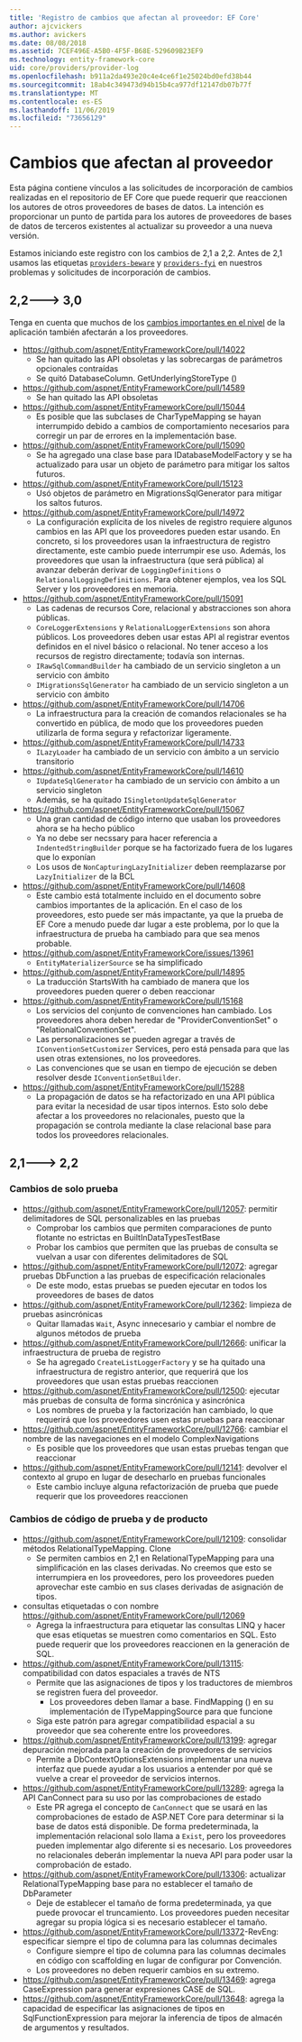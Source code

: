 ```yaml
---
title: 'Registro de cambios que afectan al proveedor: EF Core'
author: ajcvickers
ms.author: avickers
ms.date: 08/08/2018
ms.assetid: 7CEF496E-A5B0-4F5F-B68E-529609B23EF9
ms.technology: entity-framework-core
uid: core/providers/provider-log
ms.openlocfilehash: b911a2da493e20c4e4ce6f1e25024bd0efd38b44
ms.sourcegitcommit: 18ab4c349473d94b15b4ca977df12147db07b77f
ms.translationtype: MT
ms.contentlocale: es-ES
ms.lasthandoff: 11/06/2019
ms.locfileid: "73656129"
---
```

# <a name="provider-impacting-changes"></a>Cambios que afectan al proveedor

Esta página contiene vínculos a las solicitudes de incorporación de cambios realizadas en el repositorio de EF Core que puede requerir que reaccionen los autores de otros proveedores de bases de datos. La intención es proporcionar un punto de partida para los autores de proveedores de bases de datos de terceros existentes al actualizar su proveedor a una nueva versión.

Estamos iniciando este registro con los cambios de 2,1 a 2,2. Antes de 2,1 usamos las etiquetas [`providers-beware`](https://github.com/aspnet/EntityFrameworkCore/labels/providers-beware) y [`providers-fyi`](https://github.com/aspnet/EntityFrameworkCore/labels/providers-fyi) en nuestros problemas y solicitudes de incorporación de cambios.

## <a name="22-----30"></a>2,2---> 3,0

Tenga en cuenta que muchos de los [cambios importantes en el nivel](../what-is-new/ef-core-3.0/breaking-changes.md) de la aplicación también afectarán a los proveedores.

* <https://github.com/aspnet/EntityFrameworkCore/pull/14022>
  * Se han quitado las API obsoletas y las sobrecargas de parámetros opcionales contraídas
  * Se quitó DatabaseColumn. GetUnderlyingStoreType ()
* <https://github.com/aspnet/EntityFrameworkCore/pull/14589>
  * Se han quitado las API obsoletas
* <https://github.com/aspnet/EntityFrameworkCore/pull/15044>
  * Es posible que las subclases de CharTypeMapping se hayan interrumpido debido a cambios de comportamiento necesarios para corregir un par de errores en la implementación base.
* <https://github.com/aspnet/EntityFrameworkCore/pull/15090>
  * Se ha agregado una clase base para IDatabaseModelFactory y se ha actualizado para usar un objeto de parámetro para mitigar los saltos futuros.
* <https://github.com/aspnet/EntityFrameworkCore/pull/15123>
  * Usó objetos de parámetro en MigrationsSqlGenerator para mitigar los saltos futuros.
* <https://github.com/aspnet/EntityFrameworkCore/pull/14972>
  * La configuración explícita de los niveles de registro requiere algunos cambios en las API que los proveedores pueden estar usando. En concreto, si los proveedores usan la infraestructura de registro directamente, este cambio puede interrumpir ese uso. Además, los proveedores que usan la infraestructura (que será pública) al avanzar deberán derivar de `LoggingDefinitions` o `RelationalLoggingDefinitions`. Para obtener ejemplos, vea los SQL Server y los proveedores en memoria.
* <https://github.com/aspnet/EntityFrameworkCore/pull/15091>
  * Las cadenas de recursos Core, relacional y abstracciones son ahora públicas.
  * `CoreLoggerExtensions` y `RelationalLoggerExtensions` son ahora públicos. Los proveedores deben usar estas API al registrar eventos definidos en el nivel básico o relacional. No tener acceso a los recursos de registro directamente; todavía son internas.
  * `IRawSqlCommandBuilder` ha cambiado de un servicio singleton a un servicio con ámbito
  * `IMigrationsSqlGenerator` ha cambiado de un servicio singleton a un servicio con ámbito
* <https://github.com/aspnet/EntityFrameworkCore/pull/14706>
  * La infraestructura para la creación de comandos relacionales se ha convertido en pública, de modo que los proveedores pueden utilizarla de forma segura y refactorizar ligeramente.
* <https://github.com/aspnet/EntityFrameworkCore/pull/14733>
  * `ILazyLoader` ha cambiado de un servicio con ámbito a un servicio transitorio
* <https://github.com/aspnet/EntityFrameworkCore/pull/14610>
  * `IUpdateSqlGenerator` ha cambiado de un servicio con ámbito a un servicio singleton
  * Además, se ha quitado `ISingletonUpdateSqlGenerator`
* <https://github.com/aspnet/EntityFrameworkCore/pull/15067>
  * Una gran cantidad de código interno que usaban los proveedores ahora se ha hecho público
  * Ya no debe ser necssary para hacer referencia a `IndentedStringBuilder` porque se ha factorizado fuera de los lugares que lo exponían
  * Los usos de `NonCapturingLazyInitializer` deben reemplazarse por `LazyInitializer` de la BCL
* <https://github.com/aspnet/EntityFrameworkCore/pull/14608>
  * Este cambio está totalmente incluido en el documento sobre cambios importantes de la aplicación. En el caso de los proveedores, esto puede ser más impactante, ya que la prueba de EF Core a menudo puede dar lugar a este problema, por lo que la infraestructura de prueba ha cambiado para que sea menos probable.
* <https://github.com/aspnet/EntityFrameworkCore/issues/13961>
  * `EntityMaterializerSource` se ha simplificado
* <https://github.com/aspnet/EntityFrameworkCore/pull/14895>
  * La traducción StartsWith ha cambiado de manera que los proveedores pueden querer o deben reaccionar
* <https://github.com/aspnet/EntityFrameworkCore/pull/15168>
  * Los servicios del conjunto de convenciones han cambiado. Los proveedores ahora deben heredar de "ProviderConventionSet" o "RelationalConventionSet".
  * Las personalizaciones se pueden agregar a través de `IConventionSetCustomizer` Services, pero está pensada para que las usen otras extensiones, no los proveedores.
  * Las convenciones que se usan en tiempo de ejecución se deben resolver desde `IConventionSetBuilder`.
* <https://github.com/aspnet/EntityFrameworkCore/pull/15288>
  * La propagación de datos se ha refactorizado en una API pública para evitar la necesidad de usar tipos internos. Esto solo debe afectar a los proveedores no relacionales, puesto que la propagación se controla mediante la clase relacional base para todos los proveedores relacionales.

## <a name="21-----22"></a>2,1---> 2,2

### <a name="test-only-changes"></a>Cambios de solo prueba

* <https://github.com/aspnet/EntityFrameworkCore/pull/12057>: permitir delimitadores de SQL personalizables en las pruebas
  * Comprobar los cambios que permiten comparaciones de punto flotante no estrictas en BuiltInDataTypesTestBase
  * Probar los cambios que permiten que las pruebas de consulta se vuelvan a usar con diferentes delimitadores de SQL
* <https://github.com/aspnet/EntityFrameworkCore/pull/12072>: agregar pruebas DbFunction a las pruebas de especificación relacionales
  * De este modo, estas pruebas se pueden ejecutar en todos los proveedores de bases de datos
* <https://github.com/aspnet/EntityFrameworkCore/pull/12362>: limpieza de pruebas asincrónicas
  * Quitar llamadas `Wait`, Async innecesario y cambiar el nombre de algunos métodos de prueba
* <https://github.com/aspnet/EntityFrameworkCore/pull/12666>: unificar la infraestructura de prueba de registro
  * Se ha agregado `CreateListLoggerFactory` y se ha quitado una infraestructura de registro anterior, que requerirá que los proveedores que usan estas pruebas reaccionen
* <https://github.com/aspnet/EntityFrameworkCore/pull/12500>: ejecutar más pruebas de consulta de forma sincrónica y asincrónica
  * Los nombres de prueba y la factorización han cambiado, lo que requerirá que los proveedores usen estas pruebas para reaccionar
* <https://github.com/aspnet/EntityFrameworkCore/pull/12766>: cambiar el nombre de las navegaciones en el modelo ComplexNavigations
  * Es posible que los proveedores que usan estas pruebas tengan que reaccionar
* <https://github.com/aspnet/EntityFrameworkCore/pull/12141>: devolver el contexto al grupo en lugar de desecharlo en pruebas funcionales
  * Este cambio incluye alguna refactorización de prueba que puede requerir que los proveedores reaccionen

### <a name="test-and-product-code-changes"></a>Cambios de código de prueba y de producto

* <https://github.com/aspnet/EntityFrameworkCore/pull/12109>: consolidar métodos RelationalTypeMapping. Clone
  * Se permiten cambios en 2,1 en RelationalTypeMapping para una simplificación en las clases derivadas. No creemos que esto se interrumpiera en los proveedores, pero los proveedores pueden aprovechar este cambio en sus clases derivadas de asignación de tipos.
* consultas etiquetadas o con nombre <https://github.com/aspnet/EntityFrameworkCore/pull/12069>
  * Agrega la infraestructura para etiquetar las consultas LINQ y hacer que esas etiquetas se muestren como comentarios en SQL. Esto puede requerir que los proveedores reaccionen en la generación de SQL.
* <https://github.com/aspnet/EntityFrameworkCore/pull/13115>: compatibilidad con datos espaciales a través de NTS
  * Permite que las asignaciones de tipos y los traductores de miembros se registren fuera del proveedor.
    * Los proveedores deben llamar a base. FindMapping () en su implementación de ITypeMappingSource para que funcione
  * Siga este patrón para agregar compatibilidad espacial a su proveedor que sea coherente entre los proveedores.
* <https://github.com/aspnet/EntityFrameworkCore/pull/13199>: agregar depuración mejorada para la creación de proveedores de servicios
  * Permite a DbContextOptionsExtensions implementar una nueva interfaz que puede ayudar a los usuarios a entender por qué se vuelve a crear el proveedor de servicios internos.
* <https://github.com/aspnet/EntityFrameworkCore/pull/13289>: agrega la API CanConnect para su uso por las comprobaciones de estado
  * Este PR agrega el concepto de `CanConnect` que se usará en las comprobaciones de estado de ASP.NET Core para determinar si la base de datos está disponible. De forma predeterminada, la implementación relacional solo llama a `Exist`, pero los proveedores pueden implementar algo diferente si es necesario. Los proveedores no relacionales deberán implementar la nueva API para poder usar la comprobación de estado.
* <https://github.com/aspnet/EntityFrameworkCore/pull/13306>: actualizar RelationalTypeMapping base para no establecer el tamaño de DbParameter
  * Deje de establecer el tamaño de forma predeterminada, ya que puede provocar el truncamiento. Los proveedores pueden necesitar agregar su propia lógica si es necesario establecer el tamaño.
* <https://github.com/aspnet/EntityFrameworkCore/pull/13372>-RevEng: especificar siempre el tipo de columna para las columnas decimales
  * Configure siempre el tipo de columna para las columnas decimales en código con scaffolding en lugar de configurar por Convención.
  * Los proveedores no deben requerir cambios en su extremo.
* <https://github.com/aspnet/EntityFrameworkCore/pull/13469>: agrega CaseExpression para generar expresiones CASE de SQL.
* <https://github.com/aspnet/EntityFrameworkCore/pull/13648>: agrega la capacidad de especificar las asignaciones de tipos en SqlFunctionExpression para mejorar la inferencia de tipos de almacén de argumentos y resultados.

